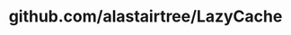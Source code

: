 ---
layout: post
title: github.com/alastairtree/LazyCache
categories: link
tags: [انگلیسی, گیت‌هاب, برنامه‌نویسی]
---